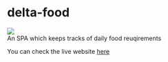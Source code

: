# delta-food
<img src="https://i.imgur.com/2EwUtuX.png"> <br>
An SPA which keeps tracks of daily food reuqirements

You can check the live website <a href="https://delta19.pythonanywhere.com/food">here </a>
